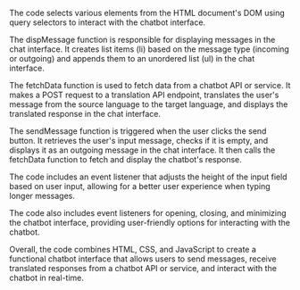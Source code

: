 The code selects various elements from the HTML document's DOM using query selectors to interact with the chatbot interface.

The dispMessage function is responsible for displaying messages in the chat interface. It creates list items (li) based on the message type (incoming or outgoing) and appends them to an unordered list (ul) in the chat interface.

The fetchData function is used to fetch data from a chatbot API or service. It makes a POST request to a translation API endpoint, translates the user's message from the source language to the target language, and displays the translated response in the chat interface.

The sendMessage function is triggered when the user clicks the send button. It retrieves the user's input message, checks if it is empty, and displays it as an outgoing message in the chat interface. It then calls the fetchData function to fetch and display the chatbot's response.

The code includes an event listener that adjusts the height of the input field based on user input, allowing for a better user experience when typing longer messages.

The code also includes event listeners for opening, closing, and minimizing the chatbot interface, providing user-friendly options for interacting with the chatbot.

Overall, the code combines HTML, CSS, and JavaScript to create a functional chatbot interface that allows users to send messages, receive translated responses from a chatbot API or service, and interact with the chatbot in real-time.
